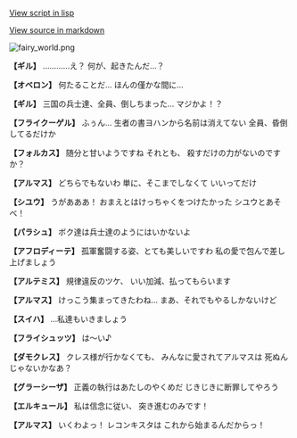 [View script in lisp](../scripts/110140533.txt)

[View source in markdown](110140533.md)

![fairy_world.png](../images/backgrounds/fairy_world.png)

**【ギル】**
…………え？
何が、起きたんだ…？

**【オベロン】**
何たることだ…
ほんの僅かな間に…

**【ギル】**
三国の兵士達、全員、倒しちまった…
マジかよ！？

**【フライクーゲル】**
ふぅん…
生者の書ヨハンから名前は消えてない
全員、昏倒してるだけか

**【フォルカス】**
随分と甘いようですね
それとも、
殺すだけの力がないのですか？

**【アルマス】**
どちらでもないわ
単に、そこまでしなくて
いいってだけ

**【シユウ】**
うがあああ！
おまえとはけっちゃくをつけたかった
シユウとあそべ！

**【パラシュ】**
ボク達は兵士達のようにはいかないよ

**【アフロディーテ】**
孤軍奮闘する姿、とても美しいですわ
私の愛で包んで差し上げましょう

**【アルテミス】**
規律違反のツケ、
いい加減、払ってもらいます

**【アルマス】**
けっこう集まってきたわね…
まあ、それでもやるしかないけど

**【スイハ】**
…私達もいきましょう

**【フライシュッツ】**
は～い♪

**【ダモクレス】**
クレス様が行かなくても、
みんなに愛されてアルマスは
死ぬんじゃないかなあ？

**【グラーシーザ】**
正義の執行はあたしのやくめだ
じきじきに断罪してやろう

**【エルキュール】**
私は信念に従い、
突き進むのみです！

**【アルマス】**
いくわよっ！
レコンキスタは
これから始まるんだからっ！